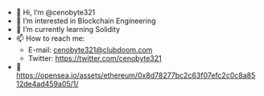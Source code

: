 - 👋 Hi, I’m @cenobyte321
- 👀 I’m interested in Blockchain Engineering
- 🌱 I’m currently learning Solidity
- 📫 How to reach me: 
  - E-mail: cenobyte321@clubdoom.com 
  - Twitter: https://twitter.com/cenobyte321
- 👤 https://opensea.io/assets/ethereum/0x8d78277bc2c63f07efc2c0c8a8512de4ad459a05/1/
